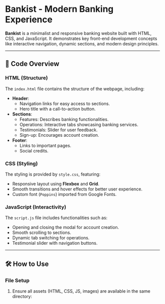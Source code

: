 # Bankist - Modern Banking Experience

**Bankist** is a minimalist and responsive banking website built with HTML, CSS, and JavaScript. It demonstrates key front-end development concepts like interactive navigation, dynamic sections, and modern design principles.

---

## 📄 Code Overview

### HTML (Structure)

The `index.html` file contains the structure of the webpage, including:

- **Header**:
  - Navigation links for easy access to sections.
  - Hero title with a call-to-action button.
- **Sections**:
  - Features: Describes banking functionalities.
  - Operations: Interactive tabs showcasing banking services.
  - Testimonials: Slider for user feedback.
  - Sign-up: Encourages account creation.
- **Footer**:
  - Links to important pages.
  - Social credits.

### CSS (Styling)

The styling is provided by `style.css`, featuring:

- Responsive layout using **Flexbox** and **Grid**.
- Smooth transitions and hover effects for better user experience.
- Custom font (`Poppins`) imported from Google Fonts.

### JavaScript (Interactivity)

The `script.js` file includes functionalities such as:

- Opening and closing the modal for account creation.
- Smooth scrolling to sections.
- Dynamic tab switching for operations.
- Testimonial slider with navigation buttons.

---

## 🛠️ How to Use

### File Setup

1. Ensure all assets (HTML, CSS, JS, images) are available in the same directory:
